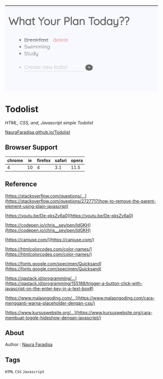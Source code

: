 ![screenshoot](screenshoot.png)

# Todolist

_HTML, CSS, and, Javascript simple Todolist_

[NauraFaradisa.github.io/Todolist](https://NauraFaradisa.github.io/Todolist)

## Browser Support

|chrome|ie|firefox|safari|opera|
|---|---|---|---|---|
| 4 | 10 | 4 | 3.1 | 11.5 |

## Reference

[https://stackoverflow.com/questions/...](https://stackoverflow.com/questions/2727717/how-to-remove-the-parent-element-using-plain-javascript)

[https://youtu.be/De-pksZy6a0](https://youtu.be/De-pksZy6a0)

[https://codepen.io/chris__sev/pen/IdGKH](https://codepen.io/chris__sev/pen/IdGKH)

[https://caniuse.com/](https://caniuse.com/)

[https://htmlcolorcodes.com/color-names/](https://htmlcolorcodes.com/color-names/)

[https://fonts.google.com/specimen/Quicksand](https://fonts.google.com/specimen/Quicksand)

[https://qastack.id/programming/...](https://qastack.id/programming/155188/trigger-a-button-click-with-javascript-on-the-enter-key-in-a-text-box#)

[https://www.malasngoding.com/...](https://www.malasngoding.com/cara-mengganti-warna-placeholder-dengan-css/)

[https://www.kursuswebsite.org/...](https://www.kursuswebsite.org/cara-membuat-toggle-hideshow-dengan-javascript/)

## About

Author : [Naura Faradisa](https://github.com/NauraFaradisa)

## Tags

`HTML` `CSS` `Javascript`

